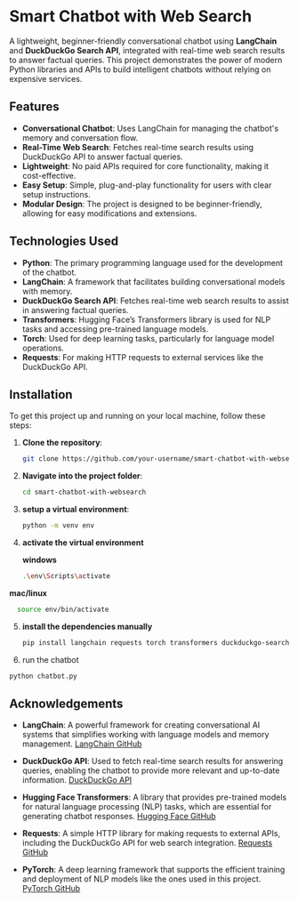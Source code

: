 # Smart Chatbot with Web Search

A lightweight, beginner-friendly conversational chatbot using **LangChain** and **DuckDuckGo Search API**, integrated with real-time web search results to answer factual queries. This project demonstrates the power of modern Python libraries and APIs to build intelligent chatbots without relying on expensive services.

## Features

- **Conversational Chatbot**: Uses LangChain for managing the chatbot's memory and conversation flow.
- **Real-Time Web Search**: Fetches real-time search results using DuckDuckGo API to answer factual queries.
- **Lightweight**: No paid APIs required for core functionality, making it cost-effective.
- **Easy Setup**: Simple, plug-and-play functionality for users with clear setup instructions.
- **Modular Design**: The project is designed to be beginner-friendly, allowing for easy modifications and extensions.

## Technologies Used

- **Python**: The primary programming language used for the development of the chatbot.
- **LangChain**: A framework that facilitates building conversational models with memory.
- **DuckDuckGo Search API**: Fetches real-time web search results to assist in answering factual queries.
- **Transformers**: Hugging Face’s Transformers library is used for NLP tasks and accessing pre-trained language models.
- **Torch**: Used for deep learning tasks, particularly for language model operations.
- **Requests**: For making HTTP requests to external services like the DuckDuckGo API.

## Installation

To get this project up and running on your local machine, follow these steps:

1. **Clone the repository**:

   ```bash
   git clone https://github.com/your-username/smart-chatbot-with-websearch.git
2. **Navigate into the project folder**:

   ```bash
   cd smart-chatbot-with-websearch
3. **setup a virtual environment**:

   ```bash
   python -m venv env
4. **activate the virtual environment**
   
   **windows**
   
   ```bash
   .\env\Scripts\activate
   
  **mac/linux**
  
  ```bash
    source env/bin/activate
  ```

5. **install the dependencies manually**

   ```bash
   pip install langchain requests torch transformers duckduckgo-search
    ```
6. run the chatbot
   
  ```bash
  python chatbot.py
  ```
   
## Acknowledgements

- **LangChain**: A powerful framework for creating conversational AI systems that simplifies working with language models and memory management. [LangChain GitHub](https://github.com/hwchase17/langchain)
  
- **DuckDuckGo API**: Used to fetch real-time search results for answering queries, enabling the chatbot to provide more relevant and up-to-date information. [DuckDuckGo API](https://duckduckgo.com/api)

- **Hugging Face Transformers**: A library that provides pre-trained models for natural language processing (NLP) tasks, which are essential for generating chatbot responses. [Hugging Face GitHub](https://github.com/huggingface/transformers)

- **Requests**: A simple HTTP library for making requests to external APIs, including the DuckDuckGo API for web search integration. [Requests GitHub](https://github.com/psf/requests)

- **PyTorch**: A deep learning framework that supports the efficient training and deployment of NLP models like the ones used in this project. [PyTorch GitHub](https://github.com/pytorch/pytorch)



